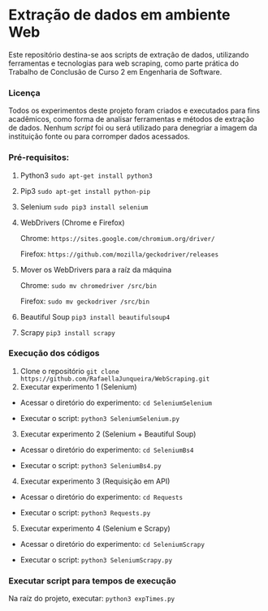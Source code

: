 # Extração de dados em ambiente Web
Este repositório destina-se aos scripts de extração de dados, utilizando ferramentas e tecnologias para web scraping, como parte prática do Trabalho de Conclusão de Curso 2 em Engenharia de Software.

### Licença
Todos os experimentos deste projeto foram criados e executados para fins acadêmicos, como forma de analisar ferramentas e métodos de extração de dados. Nenhum _script_ foi ou será utilizado para denegriar a imagem da instituição fonte ou para corromper dados acessados.

### Pré-requisitos:
1. Python3 ``` sudo apt-get install python3 ```

2. Pip3 ```sudo apt-get install python-pip```

3. Selenium ```sudo pip3 install selenium```

4. WebDrivers (Chrome e Firefox)

     Chrome: ```https://sites.google.com/chromium.org/driver/```

     Firefox: ```https://github.com/mozilla/geckodriver/releases```
     
5. Mover os WebDrivers para a raíz da máquina

     Chrome: ```sudo mv chromedriver /src/bin```

     Firefox: ```sudo mv geckodriver /src/bin```

6. Beautiful Soup ```pip3 install beautifulsoup4```

7. Scrapy ```pip3 install scrapy```

### Execução dos códigos

1. Clone o repositório ```git clone https://github.com/RafaellaJunqueira/WebScraping.git```
2. Executar experimento 1 (Selenium)
- Acessar o diretório do experimento:
``` cd SeleniumSelenium ```

- Executar o script: ```python3 SeleniumSelenium.py```

3. Executar experimento 2 (Selenium + Beautiful Soup)
- Acessar o diretório do experimento:
``` cd SeleniumBs4 ```

- Executar o script: ```python3 SeleniumBs4.py```

4. Executar experimento 3 (Requisição em API)
- Acessar o diretório do experimento:
``` cd Requests ```

- Executar o script: ```python3 Requests.py```

5. Executar experimento 4 (Selenium e Scrapy)
- Acessar o diretório do experimento:
``` cd SeleniumScrapy ```

- Executar o script: ```python3 SeleniumScrapy.py```

### Executar script para tempos de execução
Na raíz do projeto, executar: ```python3 expTimes.py```


<!-- 
## Referências - dicas
[Site para baixar os driver](https://github.com/mozilla/geckodriver/releases)

[Video sobre webdriver](https://www.youtube.com/watch?v=Ot10qzrb13c)
 -->
